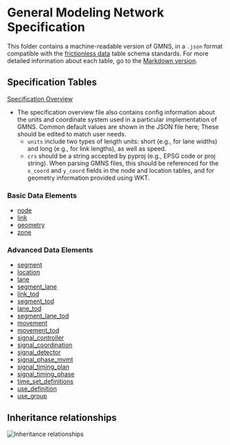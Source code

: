 # General Modeling Network Specification

This folder contains a machine-readable version of GMNS, in a `.json` format compatible with the [frictionless data](https://specs.frictionlessdata.io/table-schema/) table schema standards. For more detailed information about each table, go to the [Markdown version](../Specification_md/README.md).

## Specification Tables
[Specification Overview](gmns.spec.json)
- The specification overview file also contains config information about the units and coordinate system used in a particular implementation of GMNS. Common default values are shown in the JSON file here; These should be edited to match user needs. 
	- `units` include two types of length units: short (e.g., for lane widths) and long (e.g., for link lengths), as well as speed. 
	- `crs` should be a string accepted by pyproj (e.g., EPSG code or proj string). When parsing GMNS files, this should be referenced for the `x_coord` and `y_coord` fields in the node and location tables, and for geometry information provided using WKT.
### Basic Data Elements
- [node](node.schema.json)  
- [link](link.schema.json)
- [geometry](geometry.schema.json)       
- [zone](zone.schema.json)
### Advanced Data Elements
- [segment](segment.schema.json)  
- [location](location.schema.json)  
- [lane](lane.schema.json)  
- [segment_lane](segment_lane.schema.json)
- [link_tod](link_tod.schema.json)  
- [segment_tod](segment_tod.schema.json)  
- [lane_tod](lane_tod.schema.json)  
- [segment_lane_tod](segment_lane_tod.schema.json)  
- [movement](movement.schema.json)  
- [movement_tod](movement_tod.schema.json) 
- [signal_controller](signal_controller.schema.json)
- [signal_coordination](signal_coordination.schema.json)
- [signal_detector](signal_detector.schema.json)  
- [signal_phase_mvmt](signal_phase_mvmt.schema.json)  
- [signal_timing_plan](signal_timing_plan.schema.json)
- [signal_timing_phase](signal_timing_phase.schema.json)  
- [time_set_definitions](time_set_definitions.schema.json)
- [use_definition](use_definition.schema.json)
- [use_group](use_group.schema.json)

## Inheritance relationships
![Inheritance relationships](../Images/inheritance.png)
